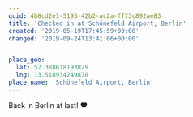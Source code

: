 ```yaml
---
guid: 4b8cd2e1-5195-42b2-ac2a-ff73c892ae83
title: 'Checked in at Schönefeld Airport, Berlin'
created: '2019-05-19T17:45:59+00:00'
changed: '2019-09-24T13:41:06+00:00'


place_geo:
  lat: 52.388618193829
  lng: 13.518934249878
place_name: 'Schönefeld Airport, Berlin'
---
```


Back in Berlin at last! ❤️

